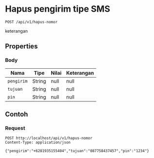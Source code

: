 # Hapus pengirim tipe SMS
```http
POST /api/v1/hapus-nomor
```
keterangan
## Properties
### Body
Nama | Tipe | Nilai | Keterangan
--- | --- | --- | ---
<code>pengirim</code> | String | null | null
<code>tujuan</code> | String | null | null
<code>pin</code> | String | null | null
## Contoh
### Request
```http
POST http://localhost/api/v1/hapus-nomor
Content-Type: application/json

{"pengirim":"+6281935155404","tujuan":"087758437457","pin":"1234"}


```
